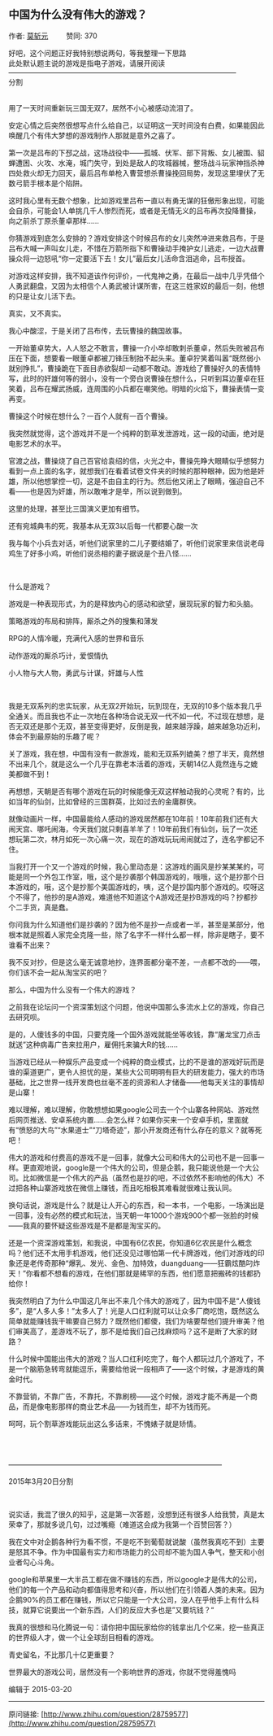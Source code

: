 ## 中国为什么没有伟大的游戏？

作者: [莫斩元](http://www.zhihu.com/people/long-zhan-yuan)&nbsp;&nbsp;&nbsp;&nbsp;&nbsp;&nbsp;&nbsp;&nbsp; 赞同: 370


好吧，这个问题正好我特别想说两句，等我整理一下思路<br>此处默认题主说的游戏是指电子游戏，请展开阅读<br>————————————————————————————————<br>分割<br><br><p>用了一天时间重新玩三国无双7，居然不小心被感动流泪了。</p><p>安定心情之后突然很想写点什么给自己，以证明这一天时间没有白费，如果能因此唤醒几个有伟大梦想的游戏制作人那就是意外之喜了。</p><p>第一次是吕布的下邳之战，这场战役中——孤城、伏军、部下背叛、女儿被围、貂蝉遭困、火攻、水淹，城门失守，到处是敌人的攻城器械，整场战斗玩家神挡杀神四处救火却无力回天，最后吕布单枪入曹营想杀曹操挽回局势，发现这里埋伏了无数弓箭手根本是个陷阱。</p><p>这时我心里有无数个想象，比如游戏里吕布一直以有勇无谋的狂傲形象出现，可能会自杀，可能会1人单挑几千人惨烈而死，或者是无情无义的吕布再次投降曹操，向之前杀丁原杀董卓那样……</p><p>你猜游戏到底怎么安排的？游戏安排这个时候吕布的女儿突然冲进来救吕布，于是吕布大喊一声叫女儿走，不惜在万箭所指下和曹操动手掩护女儿逃走，一边大战曹操众将一边怒吼“你一定要活下去！女儿”最后女儿活命含泪逃命，吕布授首。</p><p>对游戏这样安排，我不知道该作何评价，一代鬼神之勇，在最后一战中几乎凭借个人勇武翻盘，又因为太相信个人勇武被计谋所害，在这三姓家奴的最后一刻，他想的只是让女儿活下去。</p><p>真实，又不真实。</p><p>我心中酸涩，于是关闭了吕布传，去玩曹操的魏国故事。</p><p>一开始董卓势大，人人怒之不敢言，曹操一介小卒却敢刺杀董卓，然后失败被吕布压在下面，想要看一眼董卓都被刀锋压制抬不起头来。董卓狞笑着叫嚣“既然弱小就别挣扎”，曹操跪在下面目赤欲裂却一动都不敢动。游戏给了曹操好久的表情特写，此时的奸雄何等的弱小，没有一个旁白说曹操在想什么，只听到耳边董卓在狂笑着，吕布在耀武扬威，连周围的小兵都在嘲笑他。明暗的火焰下，曹操表情一变再变。</p><p>曹操这个时候在想什么？一百个人就有一百个曹操。</p><p>我突然就觉得，这个游戏并不是一个纯粹的割草发泄游戏，这一段的动画，绝对是电影艺术的水平。</p><p>官渡之战，曹操烧了自己百官给袁绍的信，火光之中，曹操先睁大眼睛似乎想努力看到一点上面的名字，就想我们在看着试卷文件夹的时候的那种眼神，因为他是奸雄，所以他想掌控一切，这是不由自主的行为。然后他又闭上了眼睛，强迫自己不看——也是因为奸雄，所以敢唯才是举，所以说到做到。</p><p>这里的处理，甚至比三国演义更加有细节。</p><p>还有宛城典韦的死，我基本从无双3以后每一代都要心酸一次</p><p>我与每个小兵去对话，听他们说家里的二儿子要结婚了，听他们说家里来信说老母鸡生了好多小鸡，听他们说丞相的妻子据说是个丑八怪……</p><br><p>什么是游戏？</p><p>游戏是一种表现形式，为的是释放内心的感动和欲望，展现玩家的智力和头脑。</p><p>策略游戏的布局和排阵，厮杀之外的搜集和薄发</p><p>RPG的人情冷暖，充满代入感的世界和音乐</p><p>动作游戏的厮杀巧计，爱恨情仇</p><p>小人物与大人物，勇武与计谋，奸雄与人性</p><br><p>我是无双系列的忠实玩家，从无双2开始玩，玩到现在，无双的10多个版本我几乎全通关。而且我也不止一次地在各种场合说无双一代不如一代，不过现在想想，是否无双还是那个无双，甚至变得更好，反倒是我，越来越浮躁，越来越急功近利，体会不到最原始的乐趣了呢？</p><p>关了游戏，我在想，中国有没有一款游戏，能和无双系列媲美？想了半天，竟然想不出来几个，就是这么一个几乎在靠老本活着的游戏，天朝14亿人竟然连与之媲美都做不到！</p><p>再想想，天朝是否有哪个游戏在玩的时候能像无双这样触动我的心灵呢？有的，比如当年的仙剑，比如曾经的三国群英，比如过去的金庸群侠。</p><p>就像动画片一样，中国最能给人感动的游戏居然都在10年前！10年前我们还有大闹天宫、哪吒闹海，今天我们就只剩喜羊羊了！10年前我们有仙剑，玩了一次还想玩第二次，林月如死一次心痛一次，现在的游戏玩玩闹闹就过了，连名字都记不住。</p><p>当我打开一个又一个游戏的时候，我心里动态是：这游戏的画风是抄某某某的，可能是同一个外包工作室，哦，这个是抄袭那个韩国游戏的，哦哦，这个是抄那个日本游戏的，哦，这个是抄那个美国游戏的，咦，这个是抄国内那个游戏的。哎呀这个不得了，他抄的是A游戏，难道他不知道这个A游戏还是抄B游戏的吗？抄都抄个二手货，真是蠢。</p><p>你问我为什么知道他们是抄袭的？因为他不是抄一点或者一半，甚至是某部分，他根本就是照着人家完全克隆一些，除了名字不一样什么都一样，除非是瞎子，要不谁看不出来？</p><p>我不反对抄，但是这么毫无诚意地抄，连界面都分毫不差，一点都不改的——喂，你们该不会一起从淘宝买的吧？</p><p>那么，中国为什么没有一个伟大的游戏？</p><p>之前我在论坛问一个资深策划这个问题，他说中国那么多流水上亿的游戏，你自己去研究呗。</p><p>是的，人傻钱多的中国，只要克隆一个国外游戏就能坐等收钱，靠“屠龙宝刀点击就送”这种病毒广告来拉用户，雇佣托来骗大R的钱……</p><p>当游戏已经从一种娱乐产品变成一个纯粹的商业模式，比的不是谁的游戏好玩而是谁的渠道更广，更令人担忧的是，某些大公司明明有巨大的研发能力，强大的市场基础，比之世界一线开发商也丝毫不差的资源和人才储备——他每天关注的事情却是山寨！</p><p>难以理解，难以理解，你敢想想如果google公司去一个个山寨各种网站、游戏然后网页推送、安卓系统内置……会怎么样？如果你买来一个安卓手机，里面就有“愤怒的大鸟”“水果道士”“刀塔奇迹”，那小开发商还有什么存在的意义？就等死吧！</p><p>伟大的游戏和付费高的游戏不是一回事，就像大公司和伟大的公司也不是一回事一样。更直观地说，google是一个伟大的公司，但是企鹅，我只能说他是一个大公司。比如微信是一个伟大的产品（虽然也是抄的吧，不过依然不影响他的伟大）不过把各种山寨游戏放在微信上赚钱，而且吃相极其难看就很难让我认同。</p><p>换句话说，游戏是什么？就是让人开心的东西，和一本书，一个电影，一场演出是一回事，没有必然的模式和玩法，当天朝一年1000个游戏900个都一张脸的时候——我真的要怀疑这些游戏是不是都是淘宝买的。</p><p>还是一个资深游戏策划，和我说，中国有6亿农民，你知道6亿农民是什么概念吗？他们还不太用手机游戏，他们还没见过哪怕第一代卡牌游戏，他们对游戏的印象还是老传奇那种“爆乳、发光、金色、加特效，duangduang——狂霸炫酷叼炸天！”你看都不想看的游戏，在他们那就是稀罕的东西，他们愿意把搬砖的钱都扔给你！</p><p>我突然明白了为什么中国这几年出不来几个伟大的游戏了，因为中国不是“人傻钱多”，是“人多人多！”太多人了！光是人口红利就可以让众多厂商吃饱，既然这么简单就能赚钱我干嘛要自己努力？既然他们都傻，我们为啥要帮他们提升审美？他们审美高了，差游戏不玩了，那不是给我们自己找麻烦吗？这不是断了大家的财路？</p><p>什么时候中国能出伟大的游戏？当人口红利吃完了，每个人都玩过几个游戏了，不是一个脑筋急转弯就能逗乐，需要给他说一段相声了——这个时候，才是游戏的黄金时代。</p><p>不靠营销，不靠广告，不靠托，不靠刷榜——这个时候，游戏才能不再是一个商品，而是像电影那样的商业艺术品——为钱而生，却不为钱而死。</p><p>呵呵，玩个割草游戏能玩出这么多话来，不愧婊子就是矫情。</p><br><br><p>——————————————————————————————</p><p>2015年3月20日分割</p><br><p>说实话，我混了很久的知乎，这是第一次答题，没想到还有很多人给我赞，真是太荣幸了，那就多说几句，过过嘴瘾（难道这会成为我第一个百赞回答？）</p><p>我在文中对企鹅各种行为看不惯，不是吃不到葡萄就说酸（虽然我真吃不到）主要是怒其不争。作为中国最有实力和市场能力的公司却不能为国人争气，整天和小创业者勾心斗角。</p><p>google和苹果里一大半员工都在做不赚钱的东西，所以google才是伟大的公司，他们的每一个产品和动向都值得思考和兴奋，所以他们在引领着人类的未来。因为企鹅90%的员工都在赚钱，所以它只能是一个大公司，没人在乎他手上有什么科技，就算它说要出一个新东西，人们的反应大多也是”又要坑钱？“</p><p>我真的很想和马化腾说一句：请你把中国玩家给你的钱拿出几个亿来，挖一些真正的世界级人才，做一个让全球刮目相看的游戏。</p><p>青史留名，不比那几十亿更重要？</p><p>世界最大的游戏公司，居然没有一个影响世界的游戏，你就不觉得羞愧吗</p>



编辑于 2015-03-20



---
原问链接: [http://www.zhihu.com/question/28759577](http://www.zhihu.com/question/28759577)